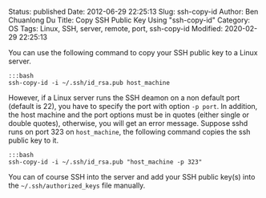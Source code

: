Status: published
Date: 2012-06-29 22:25:13
Slug: ssh-copy-id
Author: Ben Chuanlong Du
Title: Copy SSH Public Key Using "ssh-copy-id"
Category: OS
Tags: Linux, SSH, server, remote, port, ssh-copy-id
Modified: 2020-02-29 22:25:13

You can use the following command to copy your SSH public key to a Linux server.

    :::bash
    ssh-copy-id -i ~/.ssh/id_rsa.pub host_machine

However, 
if a Linux server runs the SSH deamon on a non default port (default is 22), 
you have to specify the port with option `-p port`. 
In addition, 
the host machine and the port options must be in quotes 
(either single or double quotes), 
otherwise, 
you will get an error message.
Suppose sshd runs on port 323 on `host_machine`, 
the following command copies the ssh public key to it. 

    :::bash
    ssh-copy-id -i ~/.ssh/id_rsa.pub "host_machine -p 323"

You can of course SSH into the server 
and add your SSH public key(s) into the `~/.ssh/authorized_keys` file manually.
